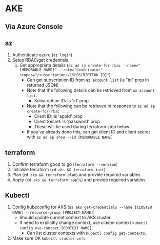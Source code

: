 # AKE

## Via Azure Console

## az

1. Authenticate azure (`az login`)
2. Setup RBAC/get credentials
    1. Get appropriate details (`az ad sp create-for-rbac --name="[MEMORABLE NAME]" --role="Contributor" --scopes="/subscriptions/[SUBSCRIPTION ID]"`)
        - Can get subscription ID from `az account list` (is "id" prop in returned JSON)
        - Note that the following details can be retrieved from `az account list`:
            - Subscription ID: Is 'id' prop
        - Note that the following can be retrieved in response to `az ad sp create-for-rbac ...`:
            - Client ID: Is 'appId' prop
            - Client Secret: Is 'password' prop
            - These will be used during terraform step below
        - If you've already done this, can get client ID and client secret with `az ad sp show --id [MEMORABLE NAME]`

## terraform

1. Confirm terraform good to go (`terraform --version`)
2. Initialize terraform (`cd aks && terraform init`)
3. Plan (`cd aks && terraform plan`) and provide required variables
4. Apply (`cd aks && terraform apply`) and provide required variables

## Kubectl

1. Config kubeconfig for AKS (`az aks get-credentials --name [CLUSTER NAME] --resource-group [PROJECT NAME]`)
    - Should update current context to AKS cluster.
    - If need to explicitly change context, use cluster context `kubectl config use-context [CONTEXT NAME]`.
        - Can list cluster contexts with `kubectl config get-contexts`.
2. Make sure OK `kubectl cluster-info`

